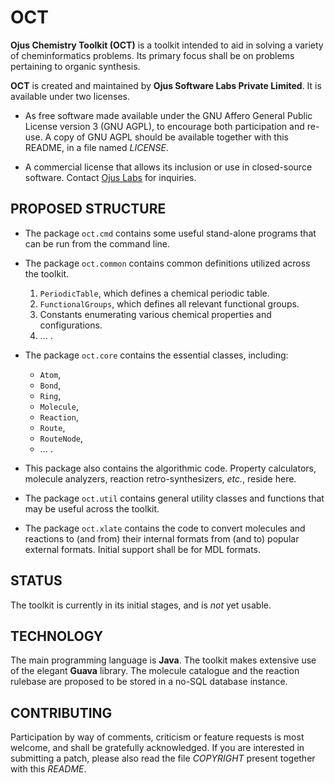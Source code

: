OCT
===
__Ojus Chemistry Toolkit (OCT)__ is a toolkit intended to aid in solving a variety of cheminformatics problems.  Its primary focus shall be on problems pertaining to organic synthesis.

__OCT__ is created and maintained by __Ojus Software Labs Private Limited__.  It is available under two licenses.

* As free software made available under the GNU Affero General Public License version 3 (GNU AGPL), to encourage both participation and re-use.  A copy of GNU AGPL should be available together with this README, in a file named _LICENSE_.

* A commercial license that allows its inclusion or use in closed-source software.  Contact [Ojus Labs](mailto:sales@ojuslabs.com) for inquiries.

PROPOSED STRUCTURE
------------------
*  The package `oct.cmd` contains some useful stand-alone programs that can be run from the command line.

*  The package `oct.common` contains common definitions utilized across the toolkit.
   1.  `PeriodicTable`, which defines a chemical periodic table.
   1.  `FunctionalGroups`, which defines all relevant functional groups.
   1.   Constants enumerating various chemical properties and configurations.
   1.  ... .

*  The package `oct.core` contains the essential classes, including:
   -  `Atom`,
   -  `Bond`,
   -  `Ring`,
   -  `Molecule`,
   -  `Reaction`,
   -  `Route`,
   -  `RouteNode`,
   -   ... .

*  This package also contains the algorithmic code.  Property calculators, molecule analyzers, reaction retro-synthesizers, _etc._, reside here.

*  The package `oct.util` contains general utility classes and functions that may be useful across the toolkit.

*  The package `oct.xlate` contains the code to convert molecules and reactions to (and from) their internal formats from (and to) popular external formats.  Initial support shall be for MDL formats.

STATUS
------
The toolkit is currently in its initial stages, and is _not_ yet usable.

TECHNOLOGY
----------
The main programming language is __Java__.  The toolkit makes extensive use of the elegant __Guava__ library.  The molecule catalogue and the reaction rulebase are proposed to be stored in a no-SQL database instance.

CONTRIBUTING
------------
Participation by way of comments, criticism or feature requests is most welcome, and shall be gratefully acknowledged.  If you are interested in submitting a patch, please also read the file _COPYRIGHT_ present together with this _README_.
